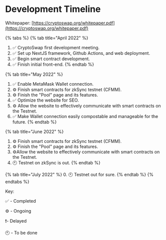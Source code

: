 # Development Timeline

Whitepaper: [https://cryptoswap.org/whitepaper.pdf](https://cryptoswap.org/whitepaper.pdf)

{% tabs %}
{% tab title="April 2022" %}
1. ✅ CryptoSwap first development meeting.
2. ✅ Set up NextJS framework, Github Actions, and web deployment.
3. ✅ Begin smart contract development.
4. ✅ Finish initial front-end.&#x20;
{% endtab %}

{% tab title="May 2022" %}
1. ✅ Enable MetaMask Wallet connection.&#x20;
2. ⚙️ Finish smart contracts for zkSync testnet (CFMM).&#x20;
3. ⚙️ Finish the "Pool" page and its features.&#x20;
4. ✅ Optimize the website for SEO.&#x20;
5. ⚙️ Allow the website to effectively communicate with smart contracts on the Testnet.&#x20;
6. ✅ Make Wallet connection easily compostable and manageable for the future.&#x20;
{% endtab %}

{% tab title="June 2022" %}
1. ⚙️ Finish smart contracts for zkSync testnet (CFMM).&#x20;
2. ⚙️ Finish the "Pool" page and its features.&#x20;
3. ⚙️Allow the website to effectively communicate with smart contracts on the Testnet.
4. 🕙 Testnet on zkSync is out.&#x20;
{% endtab %}

{% tab title="July 2022" %}
0\. 🕙 Testnet out for sure.&#x20;
{% endtab %}
{% endtabs %}

Key:

✅ - Completed&#x20;

⚙️ - Ongoing

❗️- Delayed

🕙 - To be done&#x20;
